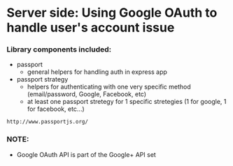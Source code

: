 # Server side: Using Google OAuth to handle user's account issue

### Library components included:
-   passport
    -   general helpers for handling auth in express app
-   passport strategy
    -   helpers for authenticating with one very specific method (email/password, Google, Facebook, etc)
    -   at least one passport stretegy for 1 specific stretegies (1 for google, 1 for facebook, etc...)

``` http://www.passportjs.org/ ```

### NOTE:
-   Google OAuth API is part of the Google+ API set